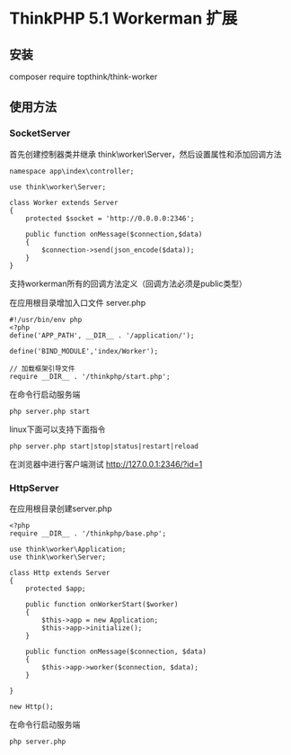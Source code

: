 ThinkPHP 5.1 Workerman 扩展
===============

## 安装
composer require topthink/think-worker

## 使用方法

### SocketServer

首先创建控制器类并继承 think\worker\Server，然后设置属性和添加回调方法

~~~
namespace app\index\controller;

use think\worker\Server;

class Worker extends Server
{
	protected $socket = 'http://0.0.0.0:2346';

	public function onMessage($connection,$data)
	{
		$connection->send(json_encode($data));
	}
}
~~~
支持workerman所有的回调方法定义（回调方法必须是public类型）


在应用根目录增加入口文件 server.php

~~~
#!/usr/bin/env php
<?php
define('APP_PATH', __DIR__ . '/application/');

define('BIND_MODULE','index/Worker');

// 加载框架引导文件
require __DIR__ . '/thinkphp/start.php';
~~~

在命令行启动服务端
~~~
php server.php start
~~~


linux下面可以支持下面指令
~~~
php server.php start|stop|status|restart|reload
~~~

在浏览器中进行客户端测试
http://127.0.0.1:2346/?id=1

### HttpServer

在应用根目录创建server.php

~~~
<?php
require __DIR__ . '/thinkphp/base.php';

use think\worker\Application;
use think\worker\Server;

class Http extends Server
{
    protected $app;

    public function onWorkerStart($worker)
    {
        $this->app = new Application;
        $this->app->initialize();
    }

    public function onMessage($connection, $data)
    {
        $this->app->worker($connection, $data);
    }

}

new Http();
~~~

在命令行启动服务端
~~~
php server.php
~~~